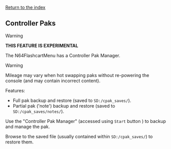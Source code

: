 [Return to the index](./00_index.md)
## Controller Paks

> [!WARNING]
> **THIS FEATURE IS EXPERIMENTAL**

The N64FlashcartMenu has a Controller Pak Manager.

> [!WARNING]
> Mileage may vary when hot swapping paks without re-powering the console (and may contain incorrect content).

Features:
- Full pak backup and restore (saved to `SD:/cpak_saves/`).
- Partial pak ('note') backup and restore (saved to `SD:/cpak_saves/notes/`).

Use the "Controller Pak Manager" (accessed using `Start` button ) to backup and manage the pak.


Browse to the saved file (usually contained within `SD:/cpak_saves/`) to restore them.
